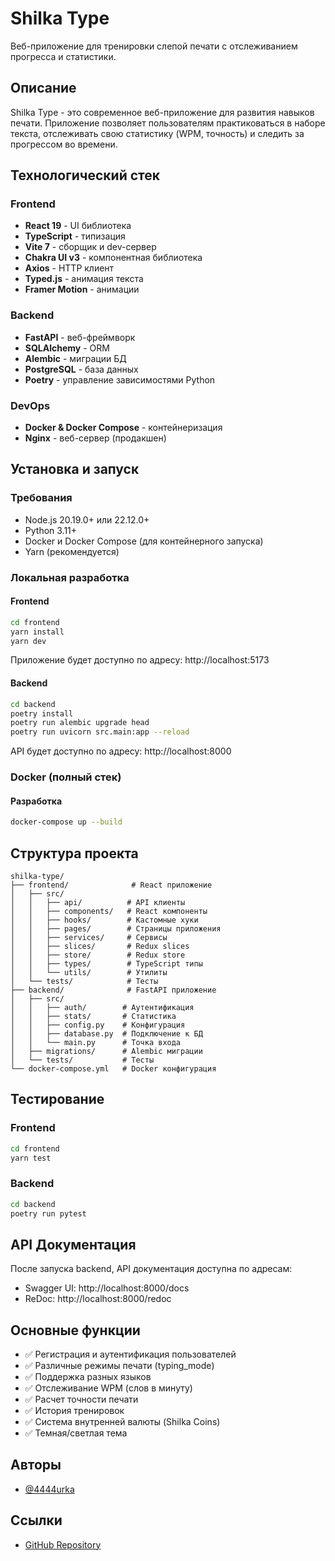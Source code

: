 # Shilka Type

Веб-приложение для тренировки слепой печати с отслеживанием прогресса и статистики.

## Описание

Shilka Type - это современное веб-приложение для развития навыков печати. Приложение позволяет пользователям практиковаться в наборе текста, отслеживать свою статистику (WPM, точность) и следить за прогрессом во времени.

## Технологический стек

### Frontend

- **React 19** - UI библиотека
- **TypeScript** - типизация
- **Vite 7** - сборщик и dev-сервер
- **Chakra UI v3** - компонентная библиотека
- **Axios** - HTTP клиент
- **Typed.js** - анимация текста
- **Framer Motion** - анимации

### Backend

- **FastAPI** - веб-фреймворк
- **SQLAlchemy** - ORM
- **Alembic** - миграции БД
- **PostgreSQL** - база данных
- **Poetry** - управление зависимостями Python

### DevOps

- **Docker & Docker Compose** - контейнеризация
- **Nginx** - веб-сервер (продакшен)

## Установка и запуск

### Требования

- Node.js 20.19.0+ или 22.12.0+
- Python 3.11+
- Docker и Docker Compose (для контейнерного запуска)
- Yarn (рекомендуется)

### Локальная разработка

#### Frontend

```bash
cd frontend
yarn install
yarn dev
```

Приложение будет доступно по адресу: http://localhost:5173

#### Backend

```bash
cd backend
poetry install
poetry run alembic upgrade head
poetry run uvicorn src.main:app --reload
```

API будет доступно по адресу: http://localhost:8000

### Docker (полный стек)

#### Разработка

```bash
docker-compose up --build
```

## Структура проекта

```
shilka-type/
├── frontend/              # React приложение
│   ├── src/
│   │   ├── api/          # API клиенты
│   │   ├── components/   # React компоненты
│   │   ├── hooks/        # Кастомные хуки
│   │   ├── pages/        # Страницы приложения
│   │   ├── services/     # Сервисы
│   │   ├── slices/       # Redux slices
│   │   ├── store/        # Redux store
│   │   ├── types/        # TypeScript типы
│   │   └── utils/        # Утилиты
│   └── tests/            # Тесты
├── backend/              # FastAPI приложение
│   ├── src/
│   │   ├── auth/        # Аутентификация
│   │   ├── stats/       # Статистика
│   │   ├── config.py    # Конфигурация
│   │   ├── database.py  # Подключение к БД
│   │   └── main.py      # Точка входа
│   ├── migrations/      # Alembic миграции
│   └── tests/           # Тесты
└── docker-compose.yml   # Docker конфигурация
```

## Тестирование

### Frontend

```bash
cd frontend
yarn test
```

### Backend

```bash
cd backend
poetry run pytest
```

## API Документация

После запуска backend, API документация доступна по адресам:

- Swagger UI: http://localhost:8000/docs
- ReDoc: http://localhost:8000/redoc

## Основные функции

- ✅ Регистрация и аутентификация пользователей
- ✅ Различные режимы печати (typing_mode)
- ✅ Поддержка разных языков
- ✅ Отслеживание WPM (слов в минуту)
- ✅ Расчет точности печати
- ✅ История тренировок
- ✅ Система внутренней валюты (Shilka Coins)
- ✅ Темная/светлая тема

## Авторы

- [@4444urka](https://github.com/4444urka)

## Ссылки

- [GitHub Repository](https://github.com/4444urka/shilka-type)
